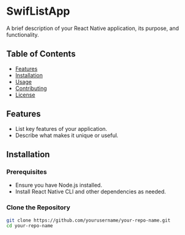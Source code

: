 # SwifListApp

A brief description of your React Native application, its purpose, and functionality.

## Table of Contents

- [Features](#features)
- [Installation](#installation)
- [Usage](#usage)
- [Contributing](#contributing)
- [License](#license)

## Features

- List key features of your application.
- Describe what makes it unique or useful.

## Installation

### Prerequisites

- Ensure you have Node.js installed.
- Install React Native CLI and other dependencies as needed.

### Clone the Repository

```bash
git clone https://github.com/yourusername/your-repo-name.git
cd your-repo-name
